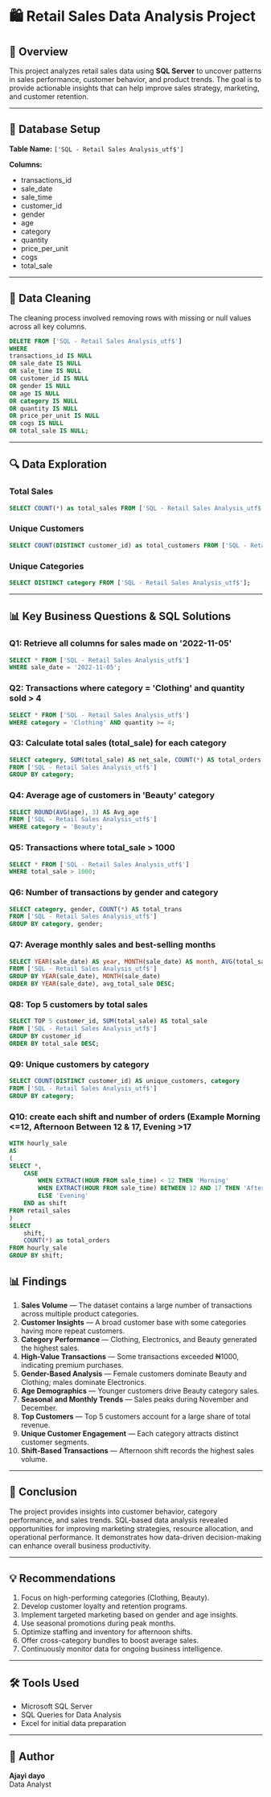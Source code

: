 # 🛍️ Retail Sales Data Analysis Project

## 📖 Overview
This project analyzes retail sales data using **SQL Server** to uncover patterns in sales performance, customer behavior, and product trends. The goal is to provide actionable insights that can help improve sales strategy, marketing, and customer retention.

---
## 🧱 Database Setup
**Table Name:** `['SQL - Retail Sales Analysis_utf$']`

**Columns:**
- transactions_id
- sale_date
- sale_time
- customer_id
- gender
- age
- category
- quantity
- price_per_unit
- cogs
- total_sale

---

## 🧹 Data Cleaning
The cleaning process involved removing rows with missing or null values across all key columns.

```sql
DELETE FROM ['SQL - Retail Sales Analysis_utf$'] 
WHERE 
transactions_id IS NULL
OR sale_date IS NULL
OR sale_time IS NULL
OR customer_id IS NULL
OR gender IS NULL
OR age IS NULL
OR category IS NULL
OR quantity IS NULL
OR price_per_unit IS NULL
OR cogs IS NULL
OR total_sale IS NULL;
```

---

## 🔍 Data Exploration
### Total Sales
```sql
SELECT COUNT(*) as total_sales FROM ['SQL - Retail Sales Analysis_utf$'];
```

### Unique Customers
```sql
SELECT COUNT(DISTINCT customer_id) as total_customers FROM ['SQL - Retail Sales Analysis_utf$'];
```

### Unique Categories
```sql
SELECT DISTINCT category FROM ['SQL - Retail Sales Analysis_utf$'];
```

---

## 📊 Key Business Questions & SQL Solutions

### Q1: Retrieve all columns for sales made on '2022-11-05'
```sql
SELECT * FROM ['SQL - Retail Sales Analysis_utf$']
WHERE sale_date = '2022-11-05';
```

### Q2: Transactions where category = 'Clothing' and quantity sold > 4
```sql
SELECT * FROM ['SQL - Retail Sales Analysis_utf$']
WHERE category = 'Clothing' AND quantity >= 4;
```

### Q3: Calculate total sales (total_sale) for each category
```sql
SELECT category, SUM(total_sale) AS net_sale, COUNT(*) AS total_orders
FROM ['SQL - Retail Sales Analysis_utf$']
GROUP BY category;
```

### Q4: Average age of customers in 'Beauty' category
```sql
SELECT ROUND(AVG(age), 3) AS Avg_age
FROM ['SQL - Retail Sales Analysis_utf$']
WHERE category = 'Beauty';
```

### Q5: Transactions where total_sale > 1000
```sql
SELECT * FROM ['SQL - Retail Sales Analysis_utf$']
WHERE total_sale > 1000;
```

### Q6: Number of transactions by gender and category
```sql
SELECT category, gender, COUNT(*) AS total_trans
FROM ['SQL - Retail Sales Analysis_utf$']
GROUP BY category, gender;
```

### Q7: Average monthly sales and best-selling months
```sql
SELECT YEAR(sale_date) AS year, MONTH(sale_date) AS month, AVG(total_sale) AS avg_total_sale
FROM ['SQL - Retail Sales Analysis_utf$']
GROUP BY YEAR(sale_date), MONTH(sale_date)
ORDER BY YEAR(sale_date), avg_total_sale DESC;
```

### Q8: Top 5 customers by total sales
```sql
SELECT TOP 5 customer_id, SUM(total_sale) AS total_sale
FROM ['SQL - Retail Sales Analysis_utf$']
GROUP BY customer_id
ORDER BY total_sale DESC;
```

### Q9: Unique customers by category
```sql
SELECT COUNT(DISTINCT customer_id) AS unique_customers, category
FROM ['SQL - Retail Sales Analysis_utf$']
GROUP BY category;

```
### Q10: create each shift and number of orders (Example Morning <=12, Afternoon Between 12 & 17, Evening >17

```sql
WITH hourly_sale
AS
(
SELECT *,
    CASE
        WHEN EXTRACT(HOUR FROM sale_time) < 12 THEN 'Morning'
        WHEN EXTRACT(HOUR FROM sale_time) BETWEEN 12 AND 17 THEN 'Afternoon'
        ELSE 'Evening'
    END as shift
FROM retail_sales
)
SELECT 
    shift,
    COUNT(*) as total_orders    
FROM hourly_sale
GROUP BY shift;

```

## 📊 Findings

1. **Sales Volume** — The dataset contains a large number of transactions across multiple product categories.
2. **Customer Insights** — A broad customer base with some categories having more repeat customers.
3. **Category Performance** — Clothing, Electronics, and Beauty generated the highest sales.
4. **High-Value Transactions** — Some transactions exceeded ₦1000, indicating premium purchases.
5. **Gender-Based Analysis** — Female customers dominate Beauty and Clothing; males dominate Electronics.
6. **Age Demographics** — Younger customers drive Beauty category sales.
7. **Seasonal and Monthly Trends** — Sales peaks during November and December.
8. **Top Customers** — Top 5 customers account for a large share of total revenue.
9. **Unique Customer Engagement** — Each category attracts distinct customer segments.
10. **Shift-Based Transactions** — Afternoon shift records the highest sales volume.

---

## 🧾 Conclusion

The project provides insights into customer behavior, category performance, and sales trends. SQL-based data analysis revealed opportunities for improving marketing strategies, resource allocation, and operational performance. It demonstrates how data-driven decision-making can enhance overall business productivity.

---

## 💡 Recommendations

1. Focus on high-performing categories (Clothing, Beauty).
2. Develop customer loyalty and retention programs.
3. Implement targeted marketing based on gender and age insights.
4. Use seasonal promotions during peak months.
5. Optimize staffing and inventory for afternoon shifts.
6. Offer cross-category bundles to boost average sales.
7. Continuously monitor data for ongoing business intelligence.

---

## 🛠️ Tools Used
- Microsoft SQL Server
- SQL Queries for Data Analysis
- Excel for initial data preparation

---

## 👤 Author
**Ajayi dayo**  
Data Analyst 

